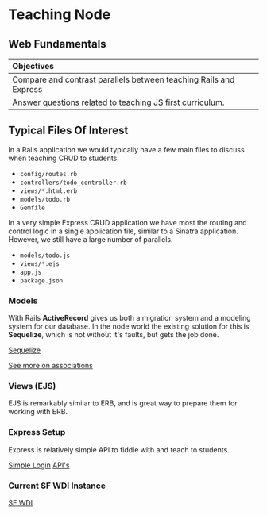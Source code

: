 # Teaching Node
## Web Fundamentals

| Objectives |
| :--- |
| Compare and contrast parallels between teaching Rails and Express |
| Answer questions related to teaching JS first curriculum. |

## Typical Files Of Interest

In a Rails application we would typically have a few main files to discuss when teaching CRUD to students.

* `config/routes.rb`
* `controllers/todo_controller.rb`
* `views/*.html.erb`
* `models/todo.rb`
* `Gemfile`

In a very simple Express CRUD application we have most the routing and control logic in a single application file, similar to a Sinatra application. However, we still have a large number of parallels.

* `models/todo.js`
* `views/*.ejs`
* `app.js`
* `package.json`


### Models

With Rails **ActiveRecord** gives us both a migration system and a modeling system for our database. In the node world the existing solution for this is **Sequelize**, which is not without it's faults, but gets the job done.


[Sequelize](sequelize.md)

[See more on associations](https://github.com/sf-wdi-17/notes/blob/master/lectures/week-04/_1_monday/dawn/associations_with_sequelize.md)

### Views (EJS)

EJS is remarkably similar to ERB, and is great way to prepare them for working with ERB. 


### Express Setup

Express is relatively simple API to fiddle with and teach to students.

[Simple Login](https://github.com/sf-wdi-17/simple_login)
[API's](https://github.com/sf-wdi-17/inclass_api)

### Current SF WDI Instance

[SF WDI](https://github.com/sf-wdi-17/notes)






















